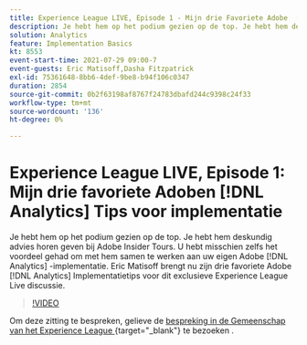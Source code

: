 ```yaml
---
title: Experience League LIVE, Episode 1 - Mijn drie Favoriete Adobe  [!DNL Analytics]  Tips van de Implementatie
description: Je hebt hem op het podium gezien op de top. Je hebt hem deskundig advies horen geven bij Adobe Insider Tours. U kunt zelfs het voordeel hebben gehad om met hem op uw eigen Adobe  [!DNL Analytics]  implementatie te werken. Nu, brengt Eric Matisoff zijn drie Favoriete Adobe  [!DNL Analytics]  Uiteinden van de Uitvoering aan dit exclusieve Experience League Levende bespreking.
solution: Analytics
feature: Implementation Basics
kt: 8553
event-start-time: 2021-07-29 09:00-7
event-guests: Eric Matisoff,Dasha Fitzpatrick
exl-id: 75361648-8bb6-4def-9be8-b94f106c0347
duration: 2854
source-git-commit: 0b2f63198af8767f24783dbafd244c9398c24f33
workflow-type: tm+mt
source-wordcount: '136'
ht-degree: 0%

---
```


# Experience League LIVE, Episode 1: Mijn drie favoriete Adoben [!DNL Analytics] Tips voor implementatie

Je hebt hem op het podium gezien op de top. Je hebt hem deskundig advies horen geven bij Adobe Insider Tours. U hebt misschien zelfs het voordeel gehad om met hem samen te werken aan uw eigen Adobe [!DNL Analytics] -implementatie. Eric Matisoff brengt nu zijn drie favoriete Adobe [!DNL Analytics] Implementatietips voor dit exclusieve Experience League Live discussie.

>[!VIDEO](https://video.tv.adobe.com/v/335921/?quality=12&learn=on)

Om deze zitting te bespreken, gelieve de [ bespreking in de Gemeenschap van het Experience League ](https://experienceleaguecommunities.adobe.com/t5/adobe-analytics-discussions/questions-and-discussion-for-experience-league-live-ep-1-my/td-p/419498){target="_blank"} te bezoeken .

